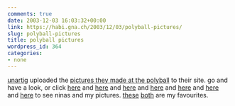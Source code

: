```yaml
---
comments: true
date: 2003-12-03 16:03:32+00:00
link: https://habi.gna.ch/2003/12/03/polyball-pictures/
slug: polyball-pictures
title: polyball pictures
wordpress_id: 364
categories:
- none
---
```


[unartig](http://unartig.ch/) uploaded the [pictures they made at the polyball](http://unartig.ch/projects/projects_polyball_2003_start.html) to their site. 
go and have a look, or click [here](http://www.unartig.ch/do/PolyballPhoto.do?page=3&project=Polyball+2003&hour=0&minutes=40&filename=03_polydruck-1044.jpg&time=12%3A42+AM) and [here](http://www.unartig.ch/do/PolyballPhoto.do?page=3&project=Polyball+2003&hour=0&minutes=40&filename=03_polydruck-1045.jpg&time=12%3A43+AM) and [here](http://www.unartig.ch/do/PolyballPhoto.do?page=3&project=Polyball+2003&hour=0&minutes=40&filename=03_polydruck-1049.jpg&time=12%3A43+AM) and [here](http://www.unartig.ch/do/PolyballPhoto.do?page=3&project=Polyball+2003&hour=0&minutes=40&filename=03_polydruck-1048.jpg&time=12%3A43+AM) and [here](http://www.unartig.ch/do/PolyballPhoto.do?page=3&project=Polyball+2003&hour=0&minutes=40&filename=03_polydruck-1047.jpg&time=12%3A43+AM) and [here](http://www.unartig.ch/do/PolyballPhoto.do?page=3&project=Polyball+2003&hour=0&minutes=40&filename=03_polydruck-1046.jpg&time=12%3A43+AM) and [here](http://www.unartig.ch/do/PolyballPhoto.do?page=2&project=Polyball+2003&hour=0&minutes=40&filename=03_polydruck-1043.jpg&time=12%3A42+AM) to see ninas and my pictures.
[these](http://www.unartig.ch/do/PolyballPhoto.do?page=3&project=Polyball+2003&hour=0&minutes=40&filename=03_polydruck-1045.jpg&time=12%3A43+AM) [both](http://www.unartig.ch/do/PolyballPhoto.do?page=3&project=Polyball+2003&hour=0&minutes=40&filename=03_polydruck-1047.jpg&time=12%3A43+AM) are my favourites.
